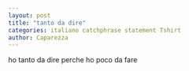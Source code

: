 ```yaml
---
layout: post
title: "tanto da dire"
categories: italiano catchphrase statement Tshirt
author: Caparezza
---
```

ho tanto da dire perche ho poco da fare
